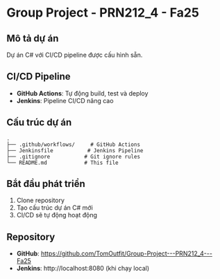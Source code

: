 # Group Project - PRN212_4 - Fa25

## Mô tả dự án
Dự án C# với CI/CD pipeline được cấu hình sẵn.

## CI/CD Pipeline
- **GitHub Actions**: Tự động build, test và deploy
- **Jenkins**: Pipeline CI/CD nâng cao

## Cấu trúc dự án
```
.
├── .github/workflows/     # GitHub Actions
├── Jenkinsfile           # Jenkins Pipeline
├── .gitignore           # Git ignore rules
└── README.md            # This file
```

## Bắt đầu phát triển
1. Clone repository
2. Tạo cấu trúc dự án C# mới
3. CI/CD sẽ tự động hoạt động

## Repository
- **GitHub**: https://github.com/TomOutfit/Group-Project---PRN212_4---Fa25
- **Jenkins**: http://localhost:8080 (khi chạy local)
